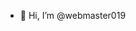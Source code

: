 - 👋 Hi, I’m @webmaster019


<!---
webmaster019/webmaster019 is a ✨ special ✨ repository because its `README.md` (this file) appears on your GitHub profile.
You can click the Preview link to take a look at your changes.
--->
